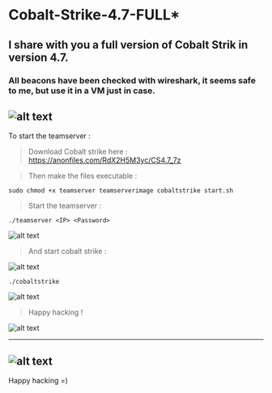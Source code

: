 # Cobalt-Strike-4.7-FULL*

## I share with you a full version of Cobalt Strik in version 4.7.

### All beacons have been checked with wireshark, it seems safe to me, but use it in a VM just in case.

![alt text](https://i.ibb.co/yhmys1G/2Capture.png)
------------------------------------------------------------------------------------------------------------------------------------------------------------------------
To start the teamserver : 

> Download Cobalt strike here : https://anonfiles.com/RdX2H5M3yc/CS4.7_7z

> Then make the files executable :

```
sudo chmod +x teamserver teamserverimage cobaltstrike start.sh
```

> Start the teamserver : 

```
./teamserver <IP> <Password>
```

![alt text](https://i.ibb.co/4wywrgD/Capture.png)


> And start cobalt strike :

![alt text](https://i.ibb.co/CJmBMdC/Capture3.png)
```
./cobaltstrike
```
![alt text](https://i.ibb.co/3fy0ZZR/Capture2.png)

> Happy hacking !

![alt text](https://i.ibb.co/MDbZnrY/Capture4.png)

------------------------------------------------------------------------------------------------------------------------------------------------------------------------
![alt text](https://i.ibb.co/CvF0Zjd/Capture.png)
------------------------------------------------------------------------------------------------------------------------------------------------------------------------



Happy hacking =)

